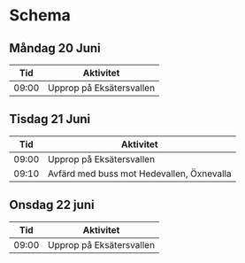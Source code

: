 # Schema

## Måndag 20 Juni
|Tid|Aktivitet|
|------|----|
|09:00 |Upprop på Eksätersvallen |

## Tisdag 21 Juni
|Tid|Aktivitet|
|------|----|
|09:00 |Upprop på Eksätersvallen |
|09:10 |Avfärd med buss mot Hedevallen, Öxnevalla|

## Onsdag 22 juni
|Tid|Aktivitet|
|------|----|
|09:00 |Upprop på Eksätersvallen |
